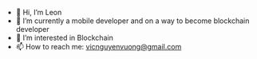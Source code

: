- 👋 Hi, I’m Leon
- 👀 I’m currently a mobile developer and on a way to become blockchain developer
- 🌱 I’m interested in Blockchain 
- 📫 How to reach me: vicnguyenvuong@gmail.com

<!---
datvu1907/datvu1907 is a ✨ special ✨ repository because its `README.md` (this file) appears on your GitHub profile.
You can click the Preview link to take a look at your changes.
--->
